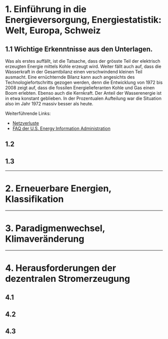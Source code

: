 # 1. Einführung in die Energieversorgung, Energiestatistik: Welt, Europa, Schweiz

## 1.1 Wichtige Erkenntnisse aus den Unterlagen.
Was als erstes auffällt, ist die Tatsache, dass der grösste Teil
der elektrisch erzeugten Energie mittels Kohle erzeugt wird.
Weiter fällt auch auf, dass die Wasserkraft in der Gesamtbilanz
einen verschwindend kleinen Teil ausmacht. Eine ernüchternde Bilanz
kann auch angesichts des Technologiefortschritts gezogen werden,
denn die Entwicklung von 1972 bis 2008 zeigt auf, dass die fossilen
Energielieferanten Kohle und Gas einen Boom erlebten. Ebenso auch
die Kernkraft. Der Anteil der Wasserenergie ist in etwa konstant
geblieben. In der Prozentualen Aufteilung war die Situation also
im Jahr 1972 massiv besser als heute.

Weiterführende Links:
- [Netzverluste](https://www.nema.org/Products/Documents/TDEnergyEff.pdf)
- [FAQ der U.S. Energy Information Administration](https://www.eia.gov/tools/faqs/)

## 1.2

## 1.3

---

# 2. Erneuerbare Energien, Klassifikation

---

# 3. Paradigmenwechsel, Klimaveränderung

---

# 4. Herausforderungen der dezentralen Stromerzeugung

## 4.1

## 4.2

## 4.3

